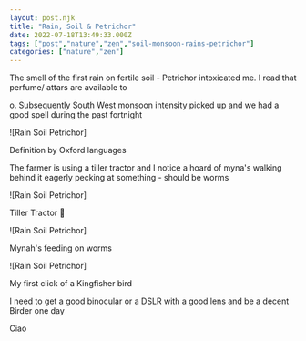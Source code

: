 ```yaml
---
layout: post.njk
title: "Rain, Soil & Petrichor"
date: 2022-07-18T13:49:33.000Z
tags: ["post","nature","zen","soil-monsoon-rains-petrichor"]
categories: ["nature","zen"]
---
```


The smell of the first rain on fertile soil - Petrichor intoxicated me. I read that perfume/ attars are available to

o. Subsequently South West monsoon intensity picked up and we had a good spell during the past fortnight

![Rain Soil Petrichor]

 Definition by Oxford languages

The farmer is using a tiller tractor and I notice a hoard of myna's walking behind it eagerly pecking at something - should be worms

![Rain Soil Petrichor]

 Tiller Tractor 🚜

![Rain Soil Petrichor]

 Mynah's feeding on worms

![Rain Soil Petrichor]

 My first click of a Kingfisher bird

I need to get a good binocular or a DSLR with a good lens and be a decent Birder one day

Ciao
